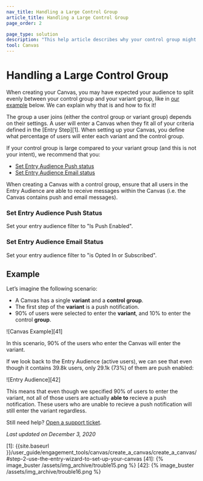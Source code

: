 ```yaml
---
nav_title: Handling a Large Control Group
article_title: Handling a Large Control Group
page_order: 2

page_type: solution
description: "This help article describes why your control group might be larger than expected, and walks you through steps to fix this."
tool: Canvas
---
```


# Handling a Large Control Group

When creating your Canvas, you may have expected your audience to split evenly between your control group and your variant group, like in [our example](#example) below. We can explain why that is and how to fix it!

The group a user joins (either the control group or variant group) depends on their settings. A user will enter a Canvas when they fit all of your criteria defined in the [Entry Step][1]. When setting up your Canvas, you define what percentage of users will enter each variant and the control group.

If your control group is large compared to your variant group (and this is not your intent), we recommend that you:

* [Set Entry Audience Push status](#set-entry-audience-push-status)
* [Set Entry Audience Email status](#set-entry-audience-email-status)

When creating a Canvas with a control group, ensure that all users in the Entry Audience are able to receive messages within the Canvas (i.e. the Canvas contains push and email messages).

### Set Entry Audience Push Status

Set your entry audience filter to "Is Push Enabled".

### Set Entry Audience Email Status

Set your entry audience filter to "is Opted In or Subscribed".


## Example

Let’s imagine the following scenario:
- A Canvas has a single **variant** and a **control group**.
- The first step of the **variant** is a push notification.
- 90% of users were selected to enter the **variant**, and 10% to enter the control **group**.

![Canvas Example][41]

In this scenario, 90% of the users who enter the Canvas will enter the variant. 

If we look back to the Entry Audience (active users), we can see that even though it contains 39.8k users, only 29.1k (73%) of them are push enabled:

![Entry Audience][42]

This means that even though we specified 90% of users to enter the variant, not all of those users are actually **able to** recieve a push notification. These users who are unable to recieve a push notification will still enter the variant regardless.

Still need help? [Open a support ticket]({{site.baseurl}}/support_contact/).

_Last updated on December 3, 2020_

[1]: {{site.baseurl }}/user_guide/engagement_tools/canvas/create_a_canvas/create_a_canvas/#step-2-use-the-entry-wizard-to-set-up-your-canvas
[41]: {% image_buster /assets/img_archive/trouble15.png %}
[42]: {% image_buster /assets/img_archive/trouble16.png %}
